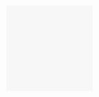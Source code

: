 <html lang="fr">
<head>
    <meta charset="UTF-8">
    <meta name="viewport" content="width=device-width, initial-scale=1.0">
    <title>Zone de Couleur</title>
    <style>
        .zone-couleur {
            width: 200px; /* Largeur de la zone de couleur */
            height: 200px; /* Hauteur de la zone de couleur */
            background-color: #F7F7F7; /* Couleur de fond de la zone */
        }
    </style>
<body>
    <div class="zone-couleur"></div>
</body>
</html>

